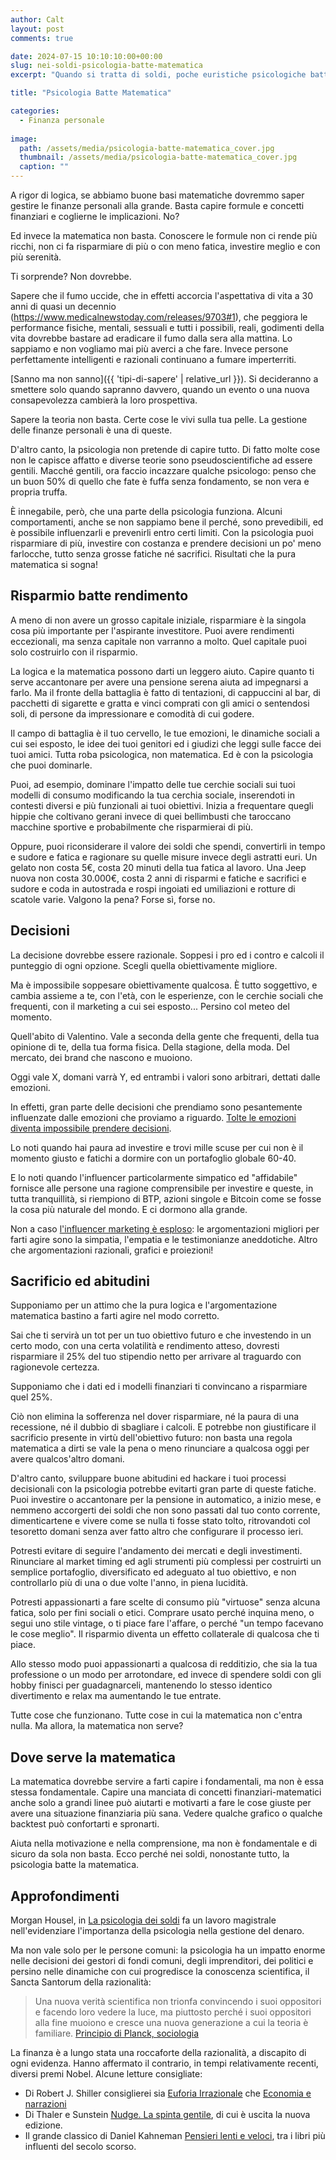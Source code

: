 ```yaml
---
author: Calt
layout: post
comments: true

date: 2024-07-15 10:10:10:00+00:00  
slug: nei-soldi-psicologia-batte-matematica
excerpt: "Quando si tratta di soldi, poche euristiche psicologiche battono il rigore matematico."

title: "Psicologia Batte Matematica"

categories:
  - Finanza personale
  
image:
  path: /assets/media/psicologia-batte-matematica_cover.jpg
  thumbnail: /assets/media/psicologia-batte-matematica_cover.jpg
  caption: ""
---
```


A rigor di logica, se abbiamo buone basi matematiche dovremmo saper gestire le finanze personali alla grande. Basta capire formule e concetti finanziari e coglierne le implicazioni. No?

Ed invece la matematica non basta. Conoscere le formule non ci rende più ricchi, non ci fa risparmiare di più o con meno fatica, investire meglio e con più serenità.

Ti sorprende? Non dovrebbe. 

Sapere che il fumo uccide, che in effetti accorcia l'aspettativa di vita a 30 anni di quasi un decennio (https://www.medicalnewstoday.com/releases/9703#1), che peggiora le performance fisiche, mentali, sessuali e tutti i possibili, reali, godimenti della vita dovrebbe bastare ad eradicare il fumo dalla sera alla mattina. Lo sappiamo e non vogliamo mai più averci a che fare. Invece persone perfettamente intelligenti e razionali continuano a fumare imperterriti.

[Sanno ma non sanno]({{ 'tipi-di-sapere' | relative_url }}). Si decideranno a smettere solo quando sapranno davvero, quando un evento o una nuova consapevolezza cambierà la loro prospettiva.

Sapere la teoria non basta. Certe cose le vivi sulla tua pelle. La gestione delle finanze personali è una di queste. 

D'altro canto, la psicologia non pretende di capire tutto. Di fatto molte cose non le capisce affatto e diverse teorie sono pseudoscientifiche ad essere gentili. Macché gentili, ora faccio incazzare qualche psicologo: penso che un buon 50% di quello che fate è fuffa senza fondamento, se non vera e propria truffa.

È innegabile, però, che una parte della psicologia funziona. Alcuni comportamenti, anche se non sappiamo bene il perché, sono prevedibili, ed è possibile influenzarli e prevenirli entro certi limiti. Con la psicologia puoi risparmiare di più, investire con costanza e prendere decisioni un po' meno farlocche, tutto senza grosse fatiche né sacrifici. Risultati che la pura matematica si sogna!

## Risparmio batte rendimento

A meno di non avere un grosso capitale iniziale, risparmiare è la singola cosa più importante per l'aspirante investitore. Puoi avere rendimenti eccezionali, ma senza capitale non varranno a molto. Quel capitale puoi solo costruirlo con il risparmio.

La logica e la matematica possono darti un leggero aiuto. Capire quanto ti serve accantonare per avere una pensione serena aiuta ad impegnarsi a farlo. Ma il fronte della battaglia è fatto di tentazioni, di cappuccini al bar, di pacchetti di sigarette e gratta e vinci comprati con gli amici o sentendosi soli, di persone da impressionare e comodità di cui godere.

Il campo di battaglia è il tuo cervello, le tue emozioni, le dinamiche sociali a cui sei esposto, le idee dei tuoi genitori ed i giudizi che leggi sulle facce dei tuoi amici. Tutta roba psicologica, non matematica. Ed è con la psicologia che puoi dominarle.

Puoi, ad esempio, dominare l'impatto delle tue cerchie sociali sui tuoi modelli di consumo modificando la tua cerchia sociale, inserendoti in contesti diversi e più funzionali ai tuoi obiettivi. Inizia a frequentare quegli hippie che coltivano gerani invece di quei bellimbusti che taroccano macchine sportive e probabilmente che risparmierai di più.

Oppure, puoi riconsiderare il valore dei soldi che spendi, convertirli in tempo e sudore e fatica e ragionare su quelle misure invece degli astratti euri. Un gelato non costa 5€, costa 20 minuti della tua fatica al lavoro. Una Jeep nuova non costa 30.000€, costa 2 anni di risparmi e fatiche e sacrifici e sudore e coda in autostrada e rospi ingoiati ed umiliazioni e rotture di scatole varie. Valgono la pena? Forse sì, forse no.

## Decisioni

La decisione dovrebbe essere razionale. Soppesi i pro ed i contro e calcoli il punteggio di ogni opzione. Scegli quella obiettivamente migliore.

Ma è impossibile soppesare obiettivamente qualcosa. È tutto soggettivo, e cambia assieme a te, con l'età, con le esperienze, con le cerchie sociali che frequenti, con il marketing a cui sei esposto... Persino col meteo del momento.

Quell'abito di Valentino. Vale a seconda della gente che frequenti, della tua opinione di te, della tua forma fisica. Della stagione, della moda. Del mercato, dei brand che nascono e muoiono.

Oggi vale X, domani varrà Y, ed entrambi i valori sono arbitrari, dettati dalle emozioni. 

In effetti, gran parte delle decisioni che prendiamo sono pesantemente influenzate dalle emozioni che proviamo a riguardo. [Tolte le emozioni diventa impossibile prendere decisioni](https://www.ncbi.nlm.nih.gov/pmc/articles/PMC3032808/).

Lo noti quando hai paura ad investire e trovi mille scuse per cui non è il momento giusto e fatichi a dormire con un portafoglio globale 60-40. 

E lo noti quando l'influencer particolarmente simpatico ed "affidabile" fornisce alle persone una ragione comprensibile per investire e queste, in tutta tranquillità, si riempiono di BTP, azioni singole e Bitcoin come se fosse la cosa più naturale del mondo. E ci dormono alla grande.

Non a caso [l'influencer marketing è esploso](https://www.statista.com/statistics/1092819/global-influencer-market-size/): le argomentazioni migliori per farti agire sono la simpatia, l'empatia e le testimonianze aneddotiche. Altro che argomentazioni razionali, grafici e proiezioni!

## Sacrificio ed abitudini

Supponiamo per un attimo che la pura logica e l'argomentazione matematica bastino a farti agire nel modo corretto.

Sai che ti servirà un tot per un tuo obiettivo futuro e che investendo in un certo modo, con una certa volatilità e rendimento atteso, dovresti risparmiare il 25% del tuo stipendio netto per arrivare al traguardo con ragionevole certezza.

Supponiamo che i dati ed i modelli finanziari ti convincano a risparmiare quel 25%.

Ciò non elimina la sofferenza nel dover risparmiare, né la paura di una recessione, né il dubbio di sbagliare i calcoli. E potrebbe non giustificare il sacrificio presente in virtù dell'obiettivo futuro: non basta una regola matematica a dirti se vale la pena o meno rinunciare a qualcosa oggi per avere qualcos'altro domani. 

D'altro canto, sviluppare buone abitudini ed hackare i tuoi processi decisionali con la psicologia potrebbe evitarti gran parte di queste fatiche. Puoi investire o accantonare per la pensione in automatico, a inizio mese, e nemmeno accorgerti dei soldi che non sono passati dal tuo conto corrente, dimenticartene e vivere come se nulla ti fosse stato tolto, ritrovandoti col tesoretto domani senza aver fatto altro che configurare il processo ieri.

Potresti evitare di seguire l'andamento dei mercati e degli investimenti. Rinunciare al market timing ed agli strumenti più complessi per costruirti un semplice portafoglio, diversificato ed adeguato al tuo obiettivo, e non controllarlo più di una o due volte l'anno, in piena lucidità.

Potresti appassionarti a fare scelte di consumo più "virtuose" senza alcuna fatica, solo per fini sociali o etici. Comprare usato perché inquina meno, o segui uno stile vintage, o ti piace fare l'affare, o perché "un tempo facevano le cose meglio". Il risparmio diventa un effetto collaterale di qualcosa che ti piace.

Allo stesso modo puoi appassionarti a qualcosa di redditizio, che sia la tua professione o un modo per arrotondare, ed invece di spendere soldi con gli hobby finisci per guadagnarceli, mantenendo lo stesso identico divertimento e relax ma aumentando le tue entrate.

Tutte cose che funzionano. Tutte cose in cui la matematica non c'entra nulla. Ma allora, la matematica non serve?

## Dove serve la matematica

La matematica dovrebbe servire a farti capire i fondamentali, ma non è essa stessa fondamentale. Capire una manciata di concetti finanziari-matematici anche solo a grandi linee può aiutarti e motivarti a fare le cose giuste per avere una situazione finanziaria più sana. Vedere qualche grafico o qualche backtest può confortarti e spronarti.

Aiuta nella motivazione e nella comprensione, ma non è fondamentale e di sicuro da sola non basta. Ecco perché nei soldi, nonostante tutto, la psicologia batte la matematica.

## Approfondimenti

Morgan Housel, in [La psicologia dei soldi](https://amzn.to/3Y4oEnY) fa un lavoro magistrale nell'evidenziare l'importanza della psicologia nella gestione del denaro.

Ma non vale solo per le persone comuni: la psicologia ha un impatto enorme nelle decisioni dei gestori di fondi comuni, degli imprenditori, dei politici e persino nelle dinamiche con cui progredisce la conoscenza scientifica, il Sancta Santorum della razionalità: 

> Una nuova verità scientifica non trionfa convincendo i suoi oppositori e facendo loro vedere la luce, ma piuttosto perché i suoi oppositori alla fine muoiono e cresce una nuova generazione a cui la teoria è familiare.
> [Principio di Planck, sociologia](https://en.wikipedia.org/wiki/Planck%27s_principle)

La finanza è a lungo stata una roccaforte della razionalità, a discapito di ogni evidenza. Hanno affermato il contrario, in tempi relativamente recenti, diversi premi Nobel. Alcune letture consigliate:

- Di Robert J. Shiller consiglierei sia [Euforia Irrazionale](https://amzn.to/3zCpFt0) che [Economia e narrazioni](https://amzn.to/4cZH4ud)
- Di Thaler e Sunstein [Nudge. La spinta gentile](https://amzn.to/4djd90n), di cui è uscita la nuova edizione.
- Il grande classico di Daniel Kahneman [Pensieri lenti e veloci](https://amzn.to/3Y2BH9t), tra i libri più influenti del secolo scorso. 
